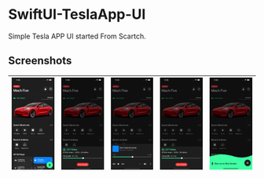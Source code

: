 # SwiftUI-TeslaApp-UI

Simple Tesla APP UI started From Scartch.

## Screenshots
|![Image1](Media/home.png)|![Image2](Media/charging.png)|![Image3](Media/media.png)|![Image4](Media/charging.png)|![Image5](Media/voicecommand.png)
|-|-|-|-|-|